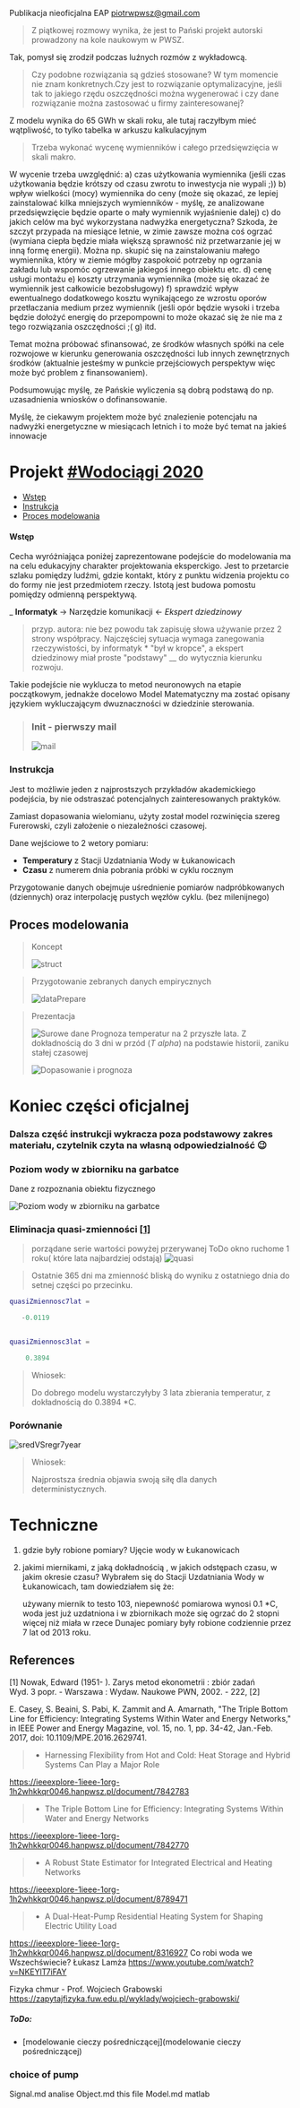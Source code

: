 Publikacja nieoficjalna EAP piotrwpwsz@gmail.com

> Z piątkowej rozmowy wynika, że jest to
Pański projekt autorski prowadzony na kole naukowym w PWSZ.

Tak, pomysł się zrodził podczas luźnych rozmów z wykładowcą.

> Czy podobne rozwiązania są gdzieś stosowane? W tym momencie nie znam konkretnych.Czy jest to rozwiązanie optymalizacyjne, jeśli tak to jakiego rzędu oszczędności można wygenerować i czy dane rozwiązanie można zastosować u firmy zainteresowanej?

Z modelu wynika do 65 GWh w skali roku, ale tutaj raczyłbym mieć wątpliwość, to tylko tabelka w arkuszu kalkulacyjnym

> Trzeba wykonać wycenę wymienników i całego przedsięwzięcia w skali makro.

W wycenie trzeba uwzględnić:
a) czas użytkowania wymiennika (jeśli czas użytkowania będzie krótszy od czasu zwrotu to inwestycja nie wypali ;))
b) wpływ wielkości (mocy) wymiennika do ceny (może się okazać, ze lepiej zainstalować kilka mniejszych wymienników - myślę, ze analizowane przedsięwzięcie będzie oparte o mały wymiennik wyjaśnienie dalej)
c) do jakich celów ma być wykorzystana nadwyżka energetyczna? Szkoda, że szczyt przypada na miesiące letnie, w zimie zawsze można coś ogrzać (wymiana ciepła będzie miała większą sprawność niż przetwarzanie jej w inną formę energii). Można np. skupić się na zainstalowaniu małego wymiennika, który w ziemie mógłby zaspokoić potrzeby np ogrzania zakładu lub wspomóc ogrzewanie jakiegoś innego obiektu etc.
d) cenę usługi montażu
e) koszty utrzymania wymiennika (może się okazać że wymiennik jest całkowicie bezobsługowy)
f) sprawdzić wpływ ewentualnego dodatkowego kosztu wynikającego ze wzrostu oporów przetłaczania medium przez wymiennik (jeśli opór będzie wysoki i trzeba będzie dołożyć energię do przepompowni to może okazać się że nie ma z tego rozwiązania oszczędności ;(
g) itd.

Temat można próbować sfinansować, ze środków własnych spółki na cele rozwojowe w kierunku generowania oszczędności lub innych zewnętrznych środków (aktualnie jesteśmy w punkcie przejściowych perspektyw więc może być problem z finansowaniem).

Podsumowując myślę, ze Pańskie wyliczenia są dobrą podstawą do np. uzasadnienia wniosków o dofinansowanie.

Myślę, że ciekawym projektem może być znalezienie potencjału na nadwyżki energetyczne w miesiącach letnich i to może być temat na jakieś innowacje

# Projekt [#Wodociągi 2020](https://matlab.mathworks.com/users/mwa0000016477570/Published/Wod20/mean/html/comparison2mean.html#2)

* [Wstęp](#wstęp)  
* [Instrukcja](#instrukcja)  
* [Proces modelowania](#proces-modelowania)

#### Wstęp 

Cecha wyróżniająca poniżej zaprezentowane podejście do modelowania ma na celu edukacyjny charakter projektowania eksperckigo. Jest to przetarcie szlaku pomiędzy ludźmi, gdzie kontakt, który z punktu widzenia projektu co do formy nie jest przedmiotem rzeczy. Istotą jest budowa pomostu pomiędzy odmienną perspektywą.

_ __Informatyk__ -> Narzędzie komunikacji <- *Ekspert dziedzinowy*

> przyp. autora: nie bez powodu tak zapisuję słowa używanie przez 2 strony współpracy. Najczęściej sytuacja wymaga zanegowania rzeczywistości, by informatyk * "był w kropce", a ekspert dziedzinowy miał proste "podstawy" __ do wytycznia kierunku rozwoju.

Takie podejście nie wyklucza to metod neuronowych na etapie początkowym, jednakże docelowo Model Matematyczny ma zostać opisany językiem wykluczającym dwuznaczności w dziedzinie sterowania.

> ### Init - pierwszy mail
>
> ![mail](docs/mail.png)

### Instrukcja

Jest to możliwie jeden z najprostszych przykładów akademickiego podejścia, by nie odstraszać potencjalnych zainteresowanych praktyków.

Zamiast dopasowania wielomianu, użyty został model rozwinięcia szereg Furerowski, czyli założenie o niezależności czasowej.

Dane wejściowe to 2 wetory pomiaru:
* __Temperatury__ z Stacji Uzdatniania Wody w Łukanowicach
* __Czasu__ z numerem dnia pobrania próbki w cyklu rocznym

Przygotowanie danych obejmuje uśrednienie pomiarów nadpróbkowanych (dziennych) oraz interpolację pustych węzłów cyklu. (bez milenijnego)

## Proces modelowania
> Koncept
> 
> ![struct](docs/goals.jpg)

> Przygotowanie zebranych danych empirycznych
> 
> ![dataPrepare](docs/dane.png)

> Prezentacja
> 
> ![Surowe dane](docs/Wod20_1.png)
> Prognoza temperatur na 2 przyszłe lata. Z dokładnością do 3 dni w przód (*T alpha*) na podstawie historii, zaniku stałej czasowej
> 
> ![Dopasowanie i prognoza](docs/Wod20_2.png)

# Koniec części oficjalnej  
### Dalsza część instrukcji wykracza poza podstawowy zakres materiału, czytelnik czyta na własną odpowiedzialność :wink:


### Poziom wody w zbiorniku na garbatce
Dane z rozpoznania obiektu fizycznego

![Poziom wody w zbiorniku na garbatce](docs/img/sufczyn/3.png)


### Eliminacja  quasi-zmienności [[1]](#1)
> porządane serie wartości powyżej przerywanej
> ToDo okno ruchome 1 roku( które lata najbardziej odstają)
![quasi](docs/quasi.png)

> Ostatnie 365 dni ma zmienność bliską do wyniku z ostatniego dnia do setnej części po przecinku.
```matlab
quasiZmiennosc7lat =

   -0.0119


quasiZmiennosc3lat =

    0.3894

```
> Wniosek: 
> 
> Do dobrego modelu wystarczyłyby 3 lata zbierania temperatur, z dokładnością do 0.3894 *C.

### Porównanie 
![sredVSregr7year](docs/sredVSregr7year.png)

> Wniosek: 
> 
> Najprostsza średnia objawia swoją siłę dla danych deterministycznych.


# Techniczne 
1. gdzie były robione pomiary? Ujęcie wody w Łukanowicach
2. jakimi miernikami, z jaką dokładnością , w jakich odstępach czasu, w jakim okresie czasu?
    Wybrałem się do Stacji Uzdatniania Wody w Łukanowicach, tam dowiedziałem się że:

    używany miernik to testo 103,
    niepewność pomiarowa wynosi 0.1 *C, woda jest już uzdatniona i w zbiornikach może się ogrzać do 2 stopni więcej niż miała w rzece Dunajec
    pomiary były robione codziennie przez 7 lat od 2013 roku.




 ## References
<a id="1">[1]</a> 
Nowak, Edward (1951- ).
Zarys metod ekonometrii : zbiór zadań<br>
Wyd. 3 popr. - Warszawa : Wydaw. Naukowe PWN, 2002. - 222, [2]

E. Casey, S. Beaini, S. Pabi, K. Zammit and A. Amarnath, "The Triple Bottom Line for Efficiency: Integrating Systems Within Water and Energy Networks," in IEEE Power and Energy Magazine, vol. 15, no. 1, pp. 34-42, Jan.-Feb. 2017, doi: 10.1109/MPE.2016.2629741.

>
>
> * Harnessing Flexibility from Hot and Cold: Heat Storage and
> Hybrid Systems Can Play a Major Role
>
https://ieeexplore-1ieee-1org-1h2whkkqr0046.hanpwsz.pl/document/7842783
> * The Triple Bottom Line for Efficiency: Integrating Systems
> Within Water and Energy Networks
>
https://ieeexplore-1ieee-1org-1h2whkkqr0046.hanpwsz.pl/document/7842770
> * A Robust State Estimator for Integrated Electrical and Heating
> Networks
>
https://ieeexplore-1ieee-1org-1h2whkkqr0046.hanpwsz.pl/document/8789471
> * A Dual-Heat-Pump Residential Heating System for Shaping Electric
> Utility Load
>
https://ieeexplore-1ieee-1org-1h2whkkqr0046.hanpwsz.pl/document/8316927
Co robi woda we Wszechświecie? Łukasz Lamża https://www.youtube.com/watch?v=NKEYlT7iFAY

Fizyka chmur - Prof. Wojciech Grabowski
https://zapytajfizyka.fuw.edu.pl/wyklady/wojciech-grabowski/

##### ToDo: 
- [modelowanie cieczy pośredniczącej](modelowanie cieczy pośredniczącej)


### choice of pump
Signal.md analise
Object.md this file
Model.md matlab